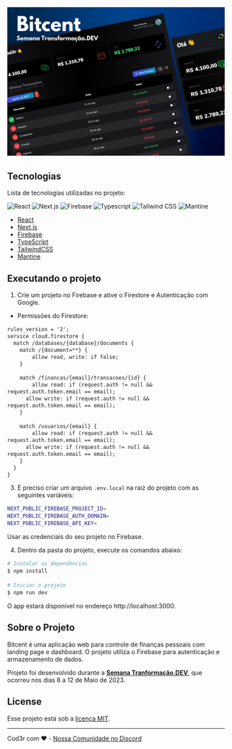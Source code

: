 <h2 align="center">
    <img alt="Fundamentos" src="https://github.com/alvarosantosph/pratica-de-conhecimento-dev/blob/main/semana-transformacao-dev-cod3r/bitcent/cover.svg" />
</h2>

## Tecnologias

Lista de tecnologias utilizadas no projeto:

<div align="left">
  <img src="https://img.shields.io/badge/-React-blue?style=for-the-badge" alt="React">
  <img src="https://img.shields.io/badge/-Next.js-black?style=for-the-badge" alt="Next.js">
  <img src="https://img.shields.io/badge/-Firebase-orange?style=for-the-badge" alt="Firebase">
  <img src="https://img.shields.io/badge/-Typescript-blue?style=for-the-badge" alt="Typescript">
  <img src="https://img.shields.io/badge/-Tailwind-deepskyblue?style=for-the-badge" alt="Tailwind CSS">
  <img src="https://img.shields.io/badge/-Mantine-deepskyblue?style=for-the-badge" alt="Mantine">
</div>

- [React](https://reactjs.org)
- [Next.js](https://nextjs.org/)
- [Firebase](https://firebase.google.com/)
- [TypeScript](https://www.typescriptlang.org/)
- [TailwindCSS](https://tailwindcss.com/)
- [Mantine](https://mantine.dev/)

## Executando o projeto

1. Crie um projeto no Firebase e ative o Firestore e Autenticação com Google.

- Permissões do Firestore:

```
rules_version = '2';
service cloud.firestore {
  match /databases/{database}/documents {
    match /{document=**} {
    	allow read, write: if false;
    }

    match /financas/{email}/transacoes/{id} {
  		allow read: if (request.auth != null && request.auth.token.email == email);
      allow write: if (request.auth != null && request.auth.token.email == email);
    }
    
    match /usuarios/{email} {
  		allow read: if (request.auth != null && request.auth.token.email == email);
      allow write: if (request.auth != null && request.auth.token.email == email);
    }
  }
}
```




3. É preciso criar um arquivo `.env.local` na raiz do projeto com as seguintes variáveis:

```bash
NEXT_PUBLIC_FIREBASE_PROJECT_ID=
NEXT_PUBLIC_FIREBASE_AUTH_DOMAIN=
NEXT_PUBLIC_FIREBASE_API_KEY=
```
Usar as credenciais do seu projeto no Firebase.

4. Dentro da pasta do projeto, execute os comandos abaixo:

```bash
# Instalar as dependências
$ npm install

# Iniciar o projeto
$ npm run dev
```
O app estará disponível no endereço http://localhost:3000.

## Sobre o Projeto

Bitcent é uma aplicação web para controle de finanças pessoais com landing page e dashboard. O projeto utiliza o Firebase para autenticação e armazenamento de dados.

Projeto foi desenvolvido durante a **[Semana Tranformação.DEV](https://transformacao.dev/)**, que ocorreu nos dias 8 a 12 de Maio de 2023.


## License

Esse projeto está sob a [licença MIT](LICENSE.md).

---

Cod3r com ❤️ -  [Nossa Comunidade no Discord](https://discord.gg/JexVkcc3vr)
